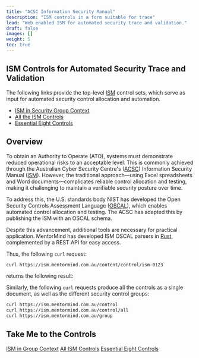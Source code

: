 ```yaml
---
title: "ACSC Information Security Manual"
description: "ISM controls in a form suitable for trace"
lead: "Web enabled ISM for automated security trace and validation."
draft: false
images: []
weight: 5
toc: true
---
```

## ISM Controls for Automated Security Trace and Validation

The following links provide the top-level [ISM](https://www.cyber.gov.au/resources-business-and-government/essential-cyber-security/ism) control sets, which serve as input for automated security control allocation and automation.

- [ISM in Security Group Context](/context)
- [All the ISM Controls](/control/index)
- [Essential Eight Controls](/essential-eight)

## Overview

To obtain an Authority to Operate (ATO), systems must demonstrate reduced operational risks to an acceptable level. This is commonly achieved through the Australian Cyber Security Centre's ([ACSC](https://cyber.gov.au/)) Information Security Manual ([ISM](https://www.cyber.gov.au/resources-business-and-government/essential-cyber-security/ism)). However, the traditional approach—using Excel spreadsheets and Word documents—complicates reliable control allocation and testing, making it challenging to maintain a verifiable security posture over time.

To address this, the U.S. standards body NIST has developed the Open Security Controls Assessment Language ([OSCAL](https://pages.nist.gov/OSCAL/)), which enables automated control allocation and testing. The ACSC has adapted this by publishing the ISM with an OSCAL schema.

Despite this advancement, additional tools are necessary for practical application. MentorMind has developed ISM OSCAL parsers in [Rust](https://www.rust-lang.org), complemented by a REST API for easy access.

Thus, the following `curl` request:

```bash
curl https://ism.mentormind.com.au/content/control/ism-0123
```

returns the following result:

Similarly, the following `curl` requests produce all the controls as a single document, as well as the different security control groups:

```bash
curl https://ism.mentormind.com.au/control
curl https://ism.mentormind.com.au/control/all
curl https://ism.mentormind.com.au/group
```

## Take Me to the Controls

[ISM in Group Context](/context) [All ISM Controls](/control/index) [Essential Eight Controls](/essential-eight)
